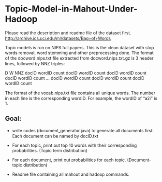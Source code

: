 Topic-Model-in-Mahout-Under-Hadoop
==================================

Please read the description and readme ﬁle of the dataset ﬁrst.
http://archive.ics.uci.edu/ml/datasets/Bag+of+Words

Topic models is run on NIPS full papers.
This is the clean dataset with stop words removal, word stemming and other preprocessing
done. The format of the docword.nips.txt ﬁle extracted from docword.nips.txt.gz is 3 header
lines, followed by NNZ triples:

D
W
NNZ
docID wordID count
docID wordID count
docID wordID count
docID wordID count
...
docID wordID count
docID wordID count
docID wordID count

The format of the vocab.nips.txt ﬁle contains all unique words. The number in each line is
the corresponding wordID. For example, the wordID of “a2i" is 1.

Goal:
-----

- write codes (document_generator.java) to generate all documents ﬁrst. Each
document can be named by docID.txt

- For each topic, print out top 10 words with their corresponding probabilities. (Topic
term distribution)

- For each document, print out probabilities for each topic. (Document-topic distribution)

- Readme file containing all mahout and hadoop commands.

